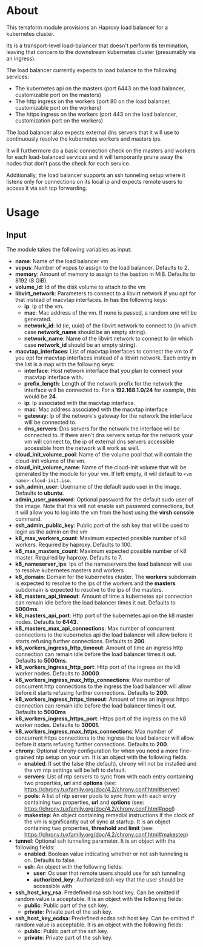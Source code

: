 # About

This terraform module provisions an Haproxy load balancer for a kubernetes cluster.

Its is a transport-level load-balancer that doesn't perform tls termination, leaving that concern to the downstream kubernetes cluster (presumably via an ingress).

The load balancer currently expects to load balance to the following services:
- The kubernetes api on the masters (port 6443 on the load balancer, customizable port on the masters)
- The http ingress on the workers (port 80 on the load balancer, customizable port on the workers)
- The https ingress on the workers (port 443 on the load balancer, customization port on the workers)

The load balancer also expects external dns servers that it will use to continuously resolve the kubernetes workers and masters ips.

It will furthermore do a basic connection check on the masters and workers for each load-balanced services and it will temporarily prune away the nodes that don't pass the check for each service.

Additionally, the load balancer supports an ssh tunneling setup where it listens only for connections on its local ip and expects remote users to access it via ssh tcp forwarding.

# Usage

## Input

The module takes the following variables as input:

- **name**: Name of the load balancer vm
- **vcpus**: Number of vcpus to assign to the load balancer. Defaults to 2.
- **memory**: Amount of memory to assign to the bastion in MiB. Defaults to 8192 (8 GiB).
- **volume_id**: Id of the disk volume to attach to the vm
- **libvirt_network**: Parameters to connect to a libvirt network if you opt for that instead of macvtap interfaces. In has the following keys:
  - **ip**: Ip of the vm.
  - **mac**: Mac address of the vm. If none is passed, a random one will be generated.
  - **network_id**: Id (ie, uuid) of the libvirt network to connect to (in which case **network_name** should be an empty string).
  - **network_name**: Name of the libvirt network to connect to (in which case **network_id** should be an empty string).
- **macvtap_interfaces**: List of macvtap interfaces to connect the vm to if you opt for macvtap interfaces instead of a libvirt network. Each entry in the list is a map with the following keys:
  - **interface**: Host network interface that you plan to connect your macvtap interface with.
  - **prefix_length**: Length of the network prefix for the network the interface will be connected to. For a **192.168.1.0/24** for example, this would be **24**.
  - **ip**: Ip associated with the macvtap interface. 
  - **mac**: Mac address associated with the macvtap interface
  - **gateway**: Ip of the network's gateway for the network the interface will be connected to.
  - **dns_servers**: Dns servers for the network the interface will be connected to. If there aren't dns servers setup for the network your vm will connect to, the ip of external dns servers accessible accessible from the network will work as well.
- **cloud_init_volume_pool**: Name of the volume pool that will contain the cloud-init volume of the vm.
- **cloud_init_volume_name**: Name of the cloud-init volume that will be generated by the module for your vm. If left empty, it will default to ``<vm name>-cloud-init.iso``.
- **ssh_admin_user**: Username of the default sudo user in the image. Defaults to **ubuntu**.
- **admin_user_password**: Optional password for the default sudo user of the image. Note that this will not enable ssh password connections, but it will allow you to log into the vm from the host using the **virsh console** command.
- **ssh_admin_public_key**: Public part of the ssh key that will be used to login as the admin on the vm
- **k8_max_workers_count**: Maximum expected possible number of k8 workers. Required by haproxy. Defaults to 100.
- **k8_max_masters_count**: Maximum expected possible number of k8 master. Required by haproxy. Defaults to 7.
- **k8_nameserver_ips**: Ips of the nameservers the load balancer will use to resolve kubernetes masters and workers
- **k8_domain**: Domain for the kubernetes cluster. The **workers** subdomain is expected to resolve to the ips of the workers and the **masters** subdomain is expected to resolve to the ips of the masters.
- **k8_masters_api_timeout**: Amount of time a kubernetes api connection can remain idle before the load balancer times it out. Defaults to **5000ms**.
- **k8_masters_api_port**: Http port of the kubernetes api on the k8 master nodes. Defaults to **6443**.
- **k8_masters_max_api_connections**: Max number of concurrent connections to the kubernetes api the load balancer will allow before it starts refusing further connections. Defaults to **200**.
- **k8_workers_ingress_http_timeout**: Amount of time an ingress http connection can remain idle before the load balancer times it out. Defaults to **5000ms**.
- **k8_workers_ingress_http_port**: Http port of the ingress on the k8 worker nodes. Defaults to **30000**.
- **k8_workers_ingress_max_http_connections**: Max number of concurrent http connections to the ingress the load balancer will allow before it starts refusing further connections. Defaults to **200**.
- **k8_workers_ingress_https_timeout**: Amount of time an ingress https connection can remain idle before the load balancer times it out. Defaults to **5000ms**
- **k8_workers_ingress_https_port**: Https port of the ingress on the k8 worker nodes. Defaults to **30001**.
- **k8_workers_ingress_max_https_connections**: Max number of concurrent https connections to the ingress the load balancer will allow before it starts refusing further connections. Defaults to **200**.
- **chrony**: Optional chrony configuration for when you need a more fine-grained ntp setup on your vm. It is an object with the following fields:
  - **enabled**: If set the false (the default), chrony will not be installed and the vm ntp settings will be left to default.
  - **servers**: List of ntp servers to sync from with each entry containing two properties, **url** and **options** (see: https://chrony.tuxfamily.org/doc/4.2/chrony.conf.html#server)
  - **pools**: A list of ntp server pools to sync from with each entry containing two properties, **url** and **options** (see: https://chrony.tuxfamily.org/doc/4.2/chrony.conf.html#pool)
  - **makestep**: An object containing remedial instructions if the clock of the vm is significantly out of sync at startup. It is an object containing two properties, **threshold** and **limit** (see: https://chrony.tuxfamily.org/doc/4.2/chrony.conf.html#makestep)
- **tunnel**: Optional ssh tunneling parameter. It is an object with the following fields:
  - **enabled**: Boolean value indicating whether or not ssh tunneling is on. Defaults to false.
  - **ssh**: An object with the following fields:
    - **user**: Os user that remote users should use for ssh tunneling
    - **authorized_key**: Authorized ssh key that the user should be accessible with
- **ssh_host_key_rsa**: Predefined rsa ssh host key. Can be omitted if random value is acceptable. It is an object with the following fields:
  - **public**: Public part of the ssh key.
  - **private**: Private part of the ssh key.
- **ssh_host_key_ecdsa**: Predefined ecdsa ssh host key. Can be omitted if random value is acceptable. It is an object with the following fields:
  - **public**: Public part of the ssh key.
  - **private**: Private part of the ssh key.
